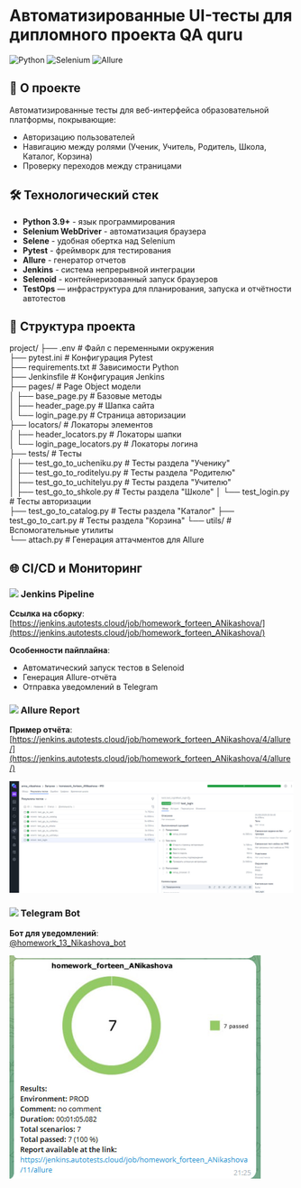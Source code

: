 # Автоматизированные UI-тесты для дипломного проекта  QA quru

![Python](https://img.shields.io/badge/python-3.9+-blue.svg)
![Selenium](https://img.shields.io/badge/selenium-4.25.0-green.svg)
![Allure](https://img.shields.io/badge/allure-2.13.5-orange.svg)

## 📌 О проекте

Автоматизированные тесты для веб-интерфейса образовательной платформы, покрывающие:
- Авторизацию пользователей
- Навигацию между ролями (Ученик, Учитель, Родитель, Школа, Каталог, Корзина)
- Проверку переходов между страницами

## 🛠 Технологический стек

- **Python 3.9+** - язык программирования
- **Selenium WebDriver** - автоматизация браузера
- **Selene** - удобная обертка над Selenium
- **Pytest** - фреймворк для тестирования
- **Allure** - генератор отчетов
- **Jenkins** - система непрерывной интеграции
- **Selenoid** - контейнеризованный запуск браузеров
- **TestOps** — инфраструктура для планирования, запуска и отчётности автотестов

## 📂 Структура проекта
project/
├── .env # Файл с переменными окружения  
├── pytest.ini # Конфигурация Pytest  
├── requirements.txt # Зависимости Python  
├── Jenkinsfile # Конфигурация Jenkins  
├── pages/ # Page Object модели  
│ ├── base_page.py # Базовые методы   
│ ├── header_page.py # Шапка сайта  
│ └── login_page.py # Страница авторизации  
├── locators/ # Локаторы элементов  
│ ├── header_locators.py # Локаторы шапки  
│ └── login_page_locators.py # Локаторы логина  
├── tests/ # Тесты  
│ ├── test_go_to_ucheniku.py # Тесты раздела "Ученику"  
│ ├── test_go_to_roditelyu.py # Тесты раздела "Родителю"  
│ ├── test_go_to_uchitelyu.py # Тесты раздела "Учителю"  
│ ├── test_go_to_shkole.py # Тесты раздела "Школе"
│ └── test_login.py # Тесты авторизации  
   ├── test_go_to_catalog.py # Тесты раздела "Каталог"
   ├── test_go_to_cart.py # Тесты раздела "Корзина"
└── utils/ # Вспомогательные утилиты  
└── attach.py # Генерация аттачментов для Allure  
## 🌐 CI/CD и Мониторинг

### <img src="https://jenkins.io/images/logos/jenkins/jenkins.svg" width="20"> **Jenkins Pipeline**

**Ссылка на сборку**:  
[https://jenkins.autotests.cloud/job/homework_forteen_ANikashova/](https://jenkins.autotests.cloud/job/homework_forteen_ANikashova/)

**Особенности пайплайна**:
- Автоматический запуск тестов в Selenoid
- Генерация Allure-отчёта
- Отправка уведомлений в Telegram

### <img src="https://avatars.githubusercontent.com/u/5879127?s=200&v=4" width="20"> Allure Report
**Пример отчёта**:  
[https://jenkins.autotests.cloud/job/homework_forteen_ANikashova/4/allure/](https://jenkins.autotests.cloud/job/homework_forteen_ANikashova/4/allure/)

![img_2.png](img_2.png)

### <img src="https://telegram.org/img/t_logo.png" width="20"> Telegram Bot
**Бот для уведомлений**:  
[@homework_13_Nikashova_bot](https://t.me/homework_13_Nikashova_bot)

![img_1.png](img_1.png)


